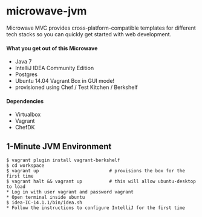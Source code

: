 # microwave-jvm
Microwave MVC provides cross-platform-compatible templates for different tech stacks so you can quickly get started with web development.

#### What you get out of this Microwave
* Java 7
* IntelliJ IDEA Community Edition
* Postgres
* Ubuntu 14.04 Vagrant Box in GUI mode!
* provisioned using Chef / Test Kitchen / Berkshelf

#### Dependencies
* Virtualbox
* Vagrant
* ChefDK

## 1-Minute JVM Environment
    $ vagrant plugin install vagrant-berkshelf
    $ cd workspace
    $ vagrant up                          # provisions the box for the first time
    $ vagrant halt && vagrant up          # this will allow ubuntu-desktop to load
    * Log in with user vagrant and password vagrant
    * Open terminal inside ubuntu
    $ idea-IC-14.1.1/bin/idea.sh 
    * Follow the instructions to configure IntelliJ for the first time
